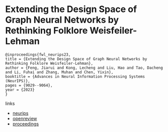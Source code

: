 # Extending the Design Space of Graph Neural Networks by Rethinking Folklore Weisfeiler-Lehman

```
@inproceedings{fwl_neurips23,
title = {Extending the Design Space of Graph Neural Networks by Rethinking Folklore Weisfeiler-Lehman},
author = {Feng, Jiarui and Kong, Lecheng and Liu, Hao and Tao, Dacheng and Li, Fuhai and Zhang, Muhan and Chen, Yixin},
booktitle = {Advances in Neural Information Processing Systems (NeurIPS)},
pages = {9029--9064},
year = {2023}
}
```

links
- [neurips](https://nips.cc/Conferences/2023/Schedule?showEvent=71489)
- [openreview](https://openreview.net/forum?id=UlJcZoawgU)
- [proceedings](https://papers.nips.cc//paper_files/paper/2023/hash/1cac8326ce3fbe79171db9754211530c-Abstract-Conference.html)
